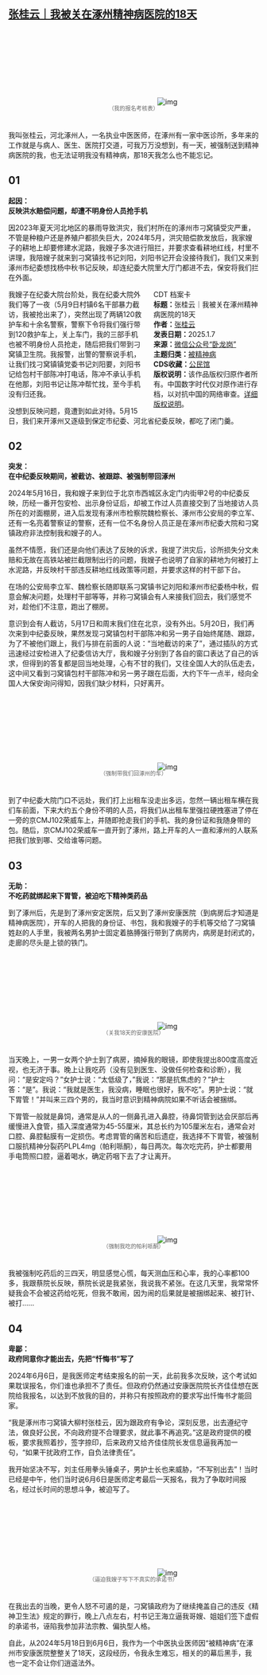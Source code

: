 <!--1736292181000-->
[张桂云｜我被关在涿州精神病医院的18天](https://chinadigitaltimes.net/chinese/714771.html)
------

<p><img decoding="async" src="data:image/svg+xml,%3Csvg%20xmlns='http://www.w3.org/2000/svg'%20viewBox='0%200%200%200'%3E%3C/svg%3E" alt="img" data-lazy-src="https://chinadigitaltimes.net/chinese/files/2025/01/post-714771-677d9b1ba1802.png"><noscript><img decoding="async" src="https://chinadigitaltimes.net/chinese/files/2025/01/post-714771-677d9b1ba1802.png" alt="img"></noscript></p><span style="font-size: 0.8em;color: #666;display: block;text-align: center;margin-bottom:32px; margin-top: -20px;line-height:22px;">（我的报名考核表）</span><p>我叫张桂云，河北涿州人，一名执业中医医师，在涿州有一家中医诊所，多年来的工作就是与病人、医生、医院打交道，可我万万没想到，有一天，被强制送到精神病医院的我，也无法证明我没有精神病，那18天我怎么也不能忘记。</p><h2>01</h2><p><strong>起因：</strong><br><strong>反映洪水赔偿问题，却遭不明身份人员抢手机</strong></p><p>因2023年夏天河北地区的暴雨导致洪灾，我们村所在的涿州市刁窝镇受灾严重，不管是种粮户还是养殖户都损失巨大，2024年5月，洪灾赔偿款发放后，我家嫂子的耕地上却要修建水泥路，我嫂子多次进行阻拦，并要求查看耕地红线，村里不讲理，我陪嫂子就来到刁窝镇找书记刘阳，刘阳书记开会没接待我们，我们又来到涿州市纪委想找杨中秋书记反映，却连纪委大院里大厅门都进不去，保安将我们拦在外面。</p><div style="width:42%;float:right;padding-left:20px"><div class="su-spoiler su-spoiler-style-fancy su-spoiler-icon-chevron-circle" data-scroll-offset="0" data-anchor-in-url="no"><div class="su-spoiler-title" tabindex="0" role="button"><span class="su-spoiler-icon"></span>CDT 档案卡</div><div class="su-spoiler-content su-u-clearfix su-u-trim"><strong>标题：</strong>张桂云｜我被关在涿州精神病医院的18天<br><strong>作者：</strong><a href="https://chinadigitaltimes.net/space/张桂云" target="_blank">张桂云</a><br><strong>发表日期：</strong>2025.1.7<br><strong>来源：</strong><a href="https://web.archive.org/web/20250107212111/https://mp.weixin.qq.com/s/8k0zIt-c-YPCs6bv-Py6qg" target="_blank">微信公众号“卧龙岗”</a><br><strong>主题归类：</strong><a href="https://chinadigitaltimes.net/space/被精神病" target="_blank">被精神病</a><br><strong>CDS收藏：</strong><a href="https://chinadigitaltimes.net/space/%E5%85%AC%E6%B0%91%E9%A6%86" target="_blank" rel="noopener">公民馆</a><br><strong>版权说明：</strong>该作品版权归原作者所有。中国数字时代仅对原作进行存档，以对抗中国的网络审查。<a href="https://chinadigitaltimes.net/chinese/copyright">详细版权说明</a>。</div></div></div><p>我嫂子在纪委大院台阶处，我在纪委大院外我们等了一夜（5月9日村镇6名干部暴力截访，我被抢出来了），突然出现了两辆120救护车和十余名警察，警察下令将我们强行带到120救护车上，关上车门，我的三部手机也被不明身份人员抢走，随后把我们带到刁窝镇卫生院。我报警，出警的警察说手机，让我们找刁窝镇镇党委书记刘阳要，刘阳书记给包村干部陈冲打电话，陈冲不承认手机在他那，刘阳书记让陈冲帮忙找，至今手机没有归还我。</p><p>没想到反映问题，竟遭到如此对待。5月15日，我们来开涿州又逐级到保定市纪委、河北省纪委反映，都吃了闭门羹。</p><h2>02</h2><p><strong>突发：</strong><br><strong>在中纪委反映期间，被截访、被跟踪、被强制带回涿州</strong></p><p>2024年5月16日，我和嫂子来到位于北京市西城区永定门内街甲2号的中纪委反映，历经一番开包安检、出示身份证后，却被工作过人员直接交到了当地接访人员所在的对面棚房，进入后发现有涿州市检察院魏检察长、涿州市公安局的李立军、还有一名亮着警察证的警察，还有一位不名身份人员正是在涿州市纪委大院和刁窝镇政府非法控制我和嫂子的人。</p><p>虽然不情愿，我们还是向他们表达了反映的诉求，我提了洪灾后，诊所损失分文未赔和无故在高铁站被拦截限制出行的问题，我嫂子也说明了自家的耕地为何被打上水泥路，并反映村干部违反耕地红线政策等问题，并要求这样的村干部下台。</p><p>在场的公安局李立军、魏检察长随即联系刁窝镇书记刘阳和涿州市纪委杨中秋，假意会解决问题，处理村干部等等，并称刁窝镇会有人来接我们回去，我们感觉不对，趁他们不注意，跑出了棚房。</p><p>意识到会有人截访，5月17日和周末我们住在北京，没有外出。5月20日，我们再次来到中纪委反映，果然发现刁窝镇包村干部陈冲和另一男子自始终尾随、跟踪，为了不被他们跟上，我们与排在前面的人说：“当地截访的来了”，通过插队的方式迅速经过安检进入了纪委信访大厅，我和嫂子分别到了各自的窗口表达了自己的诉求，但得到的答复都是回当地处理，心有不甘的我们，又往全国人大的队伍走去，这中间又看到刁窝镇包村干部陈冲和另一男子跟在后面，大约下午一点半，经向全国人大保安询问得知，因我们缺少材料，只好离开。</p><p><img decoding="async" src="data:image/svg+xml,%3Csvg%20xmlns='http://www.w3.org/2000/svg'%20viewBox='0%200%200%200'%3E%3C/svg%3E" alt="img" data-lazy-src="https://chinadigitaltimes.net/chinese/files/2025/01/post-714771-677d9b1de3c94.png"><noscript><img decoding="async" src="https://chinadigitaltimes.net/chinese/files/2025/01/post-714771-677d9b1de3c94.png" alt="img"></noscript></p><span style="font-size: 0.8em;color: #666;display: block;text-align: center;margin-bottom:32px; margin-top: -20px;line-height:22px;">（强制带我们回涿州的车）</span><p>到了中纪委大院门口不远处，我们打上出租车没走出多远，忽然一辆出租车横在我们车前面，下来大约五个身份不明的人员，将我们从出租车里强拉硬拽塞进了停在一旁的京CMJ102荣威车上，并随即抢走我们的手机、我的身份证和我随身带的包。随后，京CMJ102荣威车一直开到了涿州，路上开车的人一直和涿州的人联系把我们放到哪、交给谁等问题。</p><h2>03</h2><p><strong>无助：</strong><br><strong>不吃药就绑起来下胃管，被迫吃下精神类药品</strong></p><p>到了涿州后，先是到了涿州安定医院，后又到了涿州安康医院（到病房后才知道是精神病医院），开车的人把我的身份证、书包，我和我嫂子的手机等交给了刁窝镇姓赵的人手里，我被两名男护士固定着胳膊强行带到了病房内，病房是封闭式的，走廊的尽头是上锁的铁门。</p><p><img decoding="async" src="data:image/svg+xml,%3Csvg%20xmlns='http://www.w3.org/2000/svg'%20viewBox='0%200%200%200'%3E%3C/svg%3E" alt="img" data-lazy-src="https://chinadigitaltimes.net/chinese/files/2025/01/post-714771-677d9b2069283.png"><noscript><img decoding="async" src="https://chinadigitaltimes.net/chinese/files/2025/01/post-714771-677d9b2069283.png" alt="img"></noscript></p><span style="font-size: 0.8em;color: #666;display: block;text-align: center;margin-bottom:32px; margin-top: -20px;line-height:22px;">（关我18天的安康医院）</span><p>当天晚上，一男一女两个护士到了病房，摘掉我的眼镜，即使我提出800度高度近视，也无济于事。晚上让我吃药（没有见到医生、没做任何检查和诊断），我问：“是安定吗？”女护士说：“太低级了，”我说：“那是抗焦虑的？”护士答：“是”。我说：“我就是医生，我没病，睡眠也很好，我不吃”。男护士说：“就下胃管！”并叫来三四个男的，我当时意识到精神病院如果不听话会被捆绑。</p><p>下胃管一般就是鼻饲，通常是从人的一侧鼻孔进入鼻腔，待鼻饲管到达会厌部后再缓慢进入食管，插入深度通常为45-55厘米，其总长约为105厘米左右，通常会对口腔、鼻腔黏膜有一定损伤。考虑胃管的痛苦和后遗症，我选择不下胃管，被强制口服抗精神分裂药PLPL4mg（帕利哌酮），每日两次。每次吃完药，护士都要用手电筒照口腔，逼着喝水，确定药咽下去了才让离开。</p><p><img decoding="async" src="data:image/svg+xml,%3Csvg%20xmlns='http://www.w3.org/2000/svg'%20viewBox='0%200%200%200'%3E%3C/svg%3E" alt="img" data-lazy-src="https://chinadigitaltimes.net/chinese/files/2025/01/post-714771-677d9b226c999.png"><noscript><img decoding="async" src="https://chinadigitaltimes.net/chinese/files/2025/01/post-714771-677d9b226c999.png" alt="img"></noscript></p><span style="font-size: 0.8em;color: #666;display: block;text-align: center;margin-bottom:32px; margin-top: -20px;line-height:22px;">（强制我吃的帕利哌酮）</span><p>我被强制吃药后的三四天，明显感觉心慌，每天测血压和心率，我的心率都100多，我跟蔡院长反映，蔡院长说是我紧张，我说我不紧张。在这几天里，我常常怀疑我会不会被这药给吃死，但我不敢闹，因为闹的后果就是被捆绑起来、被打针、被打……</p><h2>04</h2><p><strong>卑鄙：</strong><br><strong>政府同意你才能出去，先把“忏悔书”写了</strong></p><p>2024年6月6日，是我医师定考结束报名的前一天，此前我多次反映，这个考试如果耽误报名，你们谁也承担不了责任。但政府仍然通过安康医院院长齐佳佳想在医院给我报名，以达到不放我的目的，并称只有按照政府的要求写出忏悔书才能回家。</p><p>“我是涿州市刁窝镇大柳村张桂云，因为跟政府有争论，深刻反思，出去遵纪守法，做良好公民，不向政府提不合理要求，就此事不再追究。”这是政府提供的模板，要求我照着抄，签字捺印，后来政府又给齐佳佳院长发信息逼我再加一句，“如果干扰政府工作，自负法律责任”。</p><p>我开始坚决不写，刘主任用拳头锤桌子，男护士长也来威胁，“不写别出去”！当时已经是中午，他们当时说6月6日是医师定考最后一天报名，我为了争取时间报名，经过长时间的思想斗争，被迫写了。</p><p><img decoding="async" src="data:image/svg+xml,%3Csvg%20xmlns='http://www.w3.org/2000/svg'%20viewBox='0%200%200%200'%3E%3C/svg%3E" alt="img" data-lazy-src="https://chinadigitaltimes.net/chinese/files/2025/01/post-714771-677d9b2497993.png"><noscript><img decoding="async" src="https://chinadigitaltimes.net/chinese/files/2025/01/post-714771-677d9b2497993.png" alt="img"></noscript></p><span style="font-size: 0.8em;color: #666;display: block;text-align: center;margin-bottom:32px; margin-top: -20px;line-height:22px;">（逼迫我嫂子写下不真实的承诺书）</span><p>在我出去的当晚，更令人怒不可遏的是，刁窝镇政府为了继续掩盖自己的违反《精神卫生法》规定的罪行，晚上八点左右，村书记王海立逼我哥嫂、姐姐们签下虚假的承诺书，诬陷我参加非法宗教、偏执型人格。</p><p>自此，从2024年5月18日到6月6日，我作为一个中医执业医师因“被精神病”在涿州市安康医院整整关了18天，这段经历，令我永生难忘，相关的的幕后黑手，我也一定不会让你们逍遥法外。</p><div class="addtoany_share_save_container addtoany_content addtoany_content_bottom"><div class="a2a_kit a2a_kit_size_32 addtoany_list" data-a2a-url="https://chinadigitaltimes.net/chinese/714771.html" data-a2a-title="张桂云｜我被关在涿州精神病医院的18天"><a class="a2a_button_facebook" href="https://www.addtoany.com/add_to/facebook?linkurl=https%3A%2F%2Fchinadigitaltimes.net%2Fchinese%2F714771.html&amp;linkname=%E5%BC%A0%E6%A1%82%E4%BA%91%EF%BD%9C%E6%88%91%E8%A2%AB%E5%85%B3%E5%9C%A8%E6%B6%BF%E5%B7%9E%E7%B2%BE%E7%A5%9E%E7%97%85%E5%8C%BB%E9%99%A2%E7%9A%8418%E5%A4%A9" title="Facebook" rel="nofollow noopener" target="_blank"></a><a class="a2a_button_twitter" href="https://www.addtoany.com/add_to/twitter?linkurl=https%3A%2F%2Fchinadigitaltimes.net%2Fchinese%2F714771.html&amp;linkname=%E5%BC%A0%E6%A1%82%E4%BA%91%EF%BD%9C%E6%88%91%E8%A2%AB%E5%85%B3%E5%9C%A8%E6%B6%BF%E5%B7%9E%E7%B2%BE%E7%A5%9E%E7%97%85%E5%8C%BB%E9%99%A2%E7%9A%8418%E5%A4%A9" title="Twitter" rel="nofollow noopener" target="_blank"></a><a class="a2a_button_telegram" href="https://www.addtoany.com/add_to/telegram?linkurl=https%3A%2F%2Fchinadigitaltimes.net%2Fchinese%2F714771.html&amp;linkname=%E5%BC%A0%E6%A1%82%E4%BA%91%EF%BD%9C%E6%88%91%E8%A2%AB%E5%85%B3%E5%9C%A8%E6%B6%BF%E5%B7%9E%E7%B2%BE%E7%A5%9E%E7%97%85%E5%8C%BB%E9%99%A2%E7%9A%8418%E5%A4%A9" title="Telegram" rel="nofollow noopener" target="_blank"></a><a class="a2a_button_reddit" href="https://www.addtoany.com/add_to/reddit?linkurl=https%3A%2F%2Fchinadigitaltimes.net%2Fchinese%2F714771.html&amp;linkname=%E5%BC%A0%E6%A1%82%E4%BA%91%EF%BD%9C%E6%88%91%E8%A2%AB%E5%85%B3%E5%9C%A8%E6%B6%BF%E5%B7%9E%E7%B2%BE%E7%A5%9E%E7%97%85%E5%8C%BB%E9%99%A2%E7%9A%8418%E5%A4%A9" title="Reddit" rel="nofollow noopener" target="_blank"></a><a class="a2a_button_whatsapp" href="https://www.addtoany.com/add_to/whatsapp?linkurl=https%3A%2F%2Fchinadigitaltimes.net%2Fchinese%2F714771.html&amp;linkname=%E5%BC%A0%E6%A1%82%E4%BA%91%EF%BD%9C%E6%88%91%E8%A2%AB%E5%85%B3%E5%9C%A8%E6%B6%BF%E5%B7%9E%E7%B2%BE%E7%A5%9E%E7%97%85%E5%8C%BB%E9%99%A2%E7%9A%8418%E5%A4%A9" title="WhatsApp" rel="nofollow noopener" target="_blank"></a><a class="a2a_button_email" href="https://www.addtoany.com/add_to/email?linkurl=https%3A%2F%2Fchinadigitaltimes.net%2Fchinese%2F714771.html&amp;linkname=%E5%BC%A0%E6%A1%82%E4%BA%91%EF%BD%9C%E6%88%91%E8%A2%AB%E5%85%B3%E5%9C%A8%E6%B6%BF%E5%B7%9E%E7%B2%BE%E7%A5%9E%E7%97%85%E5%8C%BB%E9%99%A2%E7%9A%8418%E5%A4%A9" title="Email" rel="nofollow noopener" target="_blank"></a><a class="a2a_button_copy_link" href="https://www.addtoany.com/add_to/copy_link?linkurl=https%3A%2F%2Fchinadigitaltimes.net%2Fchinese%2F714771.html&amp;linkname=%E5%BC%A0%E6%A1%82%E4%BA%91%EF%BD%9C%E6%88%91%E8%A2%AB%E5%85%B3%E5%9C%A8%E6%B6%BF%E5%B7%9E%E7%B2%BE%E7%A5%9E%E7%97%85%E5%8C%BB%E9%99%A2%E7%9A%8418%E5%A4%A9" title="Copy Link" rel="nofollow noopener" target="_blank"></a><a class="a2a_dd addtoany_share_save addtoany_share" href="https://www.addtoany.com/share"></a></div></div>
